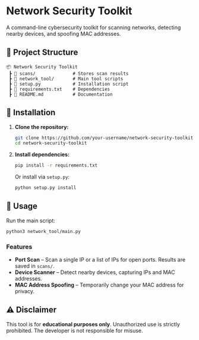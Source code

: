 # Network Security Toolkit  

A command-line cybersecurity toolkit for scanning networks, detecting nearby devices, and spoofing MAC addresses.  

## 📂 Project Structure  
```
📦 Network Security Toolkit  
 ┣ 📂 scans/              # Stores scan results  
 ┣ 📂 network_tool/       # Main tool scripts  
 ┣ 📜 setup.py            # Installation script  
 ┣ 📜 requirements.txt    # Dependencies  
 ┣ 📜 README.md           # Documentation  
```

## 🔧 Installation  
1. **Clone the repository:**  
   ```sh
   git clone https://github.com/your-username/network-security-toolkit.git  
   cd network-security-toolkit  
   ```  
2. **Install dependencies:**  
   ```sh
   pip install -r requirements.txt  
   ```  
   Or install via `setup.py`:  
   ```sh
   python setup.py install  
   ```

## 🚀 Usage  
Run the main script:  
```sh
python3 network_tool/main.py  
```  

### Features  
- **Port Scan** – Scan a single IP or a list of IPs for open ports. Results are saved in `scans/`.  
- **Device Scanner** – Detect nearby devices, capturing IPs and MAC addresses.  
- **MAC Address Spoofing** – Temporarily change your MAC address for privacy.  

## ⚠️ Disclaimer  
This tool is for **educational purposes only**. Unauthorized use is strictly prohibited. The developer is not responsible for misuse.

